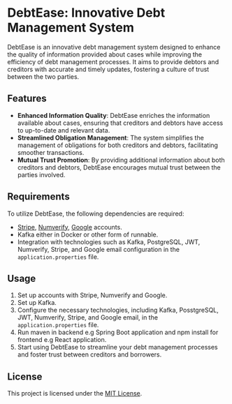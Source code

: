# DebtEase: Innovative Debt Management System

DebtEase is an innovative debt management system designed to enhance the quality of information provided about cases while improving the efficiency of debt management processes. It aims to provide debtors and creditors with accurate and timely updates, fostering a culture of trust between the two parties.

## Features

- **Enhanced Information Quality**: DebtEase enriches the information available about cases, ensuring that creditors and debtors have access to up-to-date and relevant data.
- **Streamlined Obligation Management**: The system simplifies the management of obligations for both creditors and debtors, facilitating smoother transactions.
- **Mutual Trust Promotion**: By providing additional information about both creditors and debtors, DebtEase encourages mutual trust between the parties involved.

## Requirements

To utilize DebtEase, the following dependencies are required:

- [Stripe](https://stripe.com/), [Numverify](https://numverify.com/), [Google](https://developers.google.com/gmail/api/guides/sending) accounts.
- Kafka either in Docker or other form of runnable.
- Integration with technologies such as Kafka, PostgreSQL, JWT, Numverify, Stripe, and Google email configuration in the `application.properties` file.

## Usage

1. Set up accounts with Stripe, Numverify and Google.
2. Set up Kafka.
3. Configure the necessary technologies, including Kafka, PosstgreSQL, JWT, Numverify, Stripe, and Google email, in the `application.properties` file.
4. Run maven in backend e.g Spring Boot application and npm install for frontend e.g React application.
5. Start using DebtEase to streamline your debt management processes and foster trust between creditors and borrowers.

## License

This project is licensed under the [MIT License](https://github.com/Mar3kas/debt-ease/blob/main/LICENSE).
